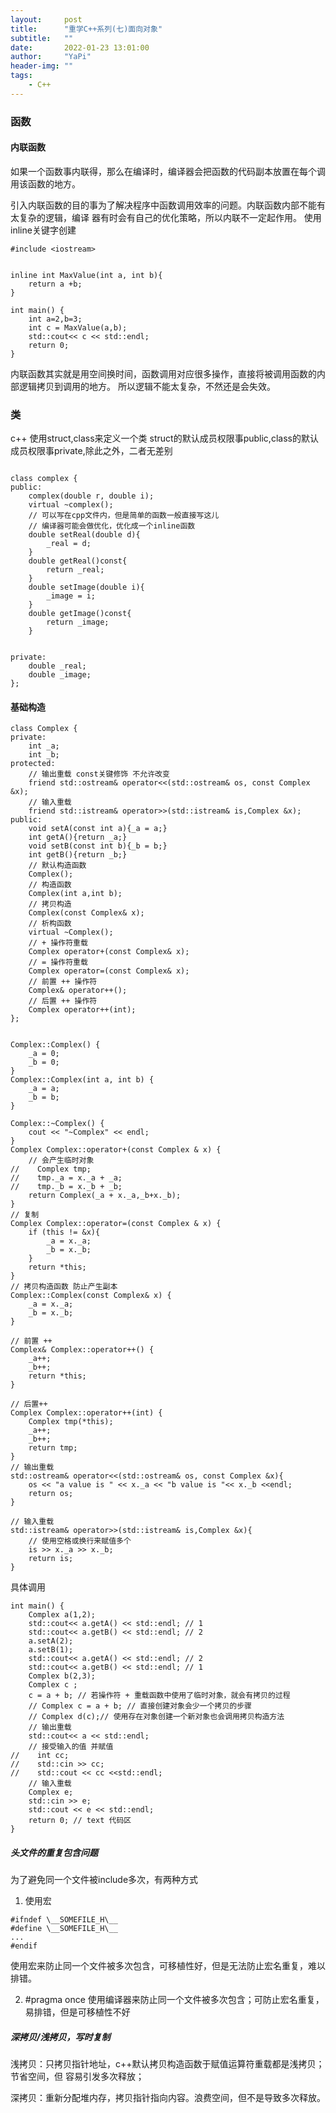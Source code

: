 ```yaml
---
layout:     post
title:      "重学C++系列(七)面向对象"
subtitle:   ""
date:       2022-01-23 13:01:00
author:     "YaPi"
header-img: ""
tags:
    - C++
---
```


### 函数
#### 内联函数

如果一个函数事内联得，那么在编译时，编译器会把函数的代码副本放置在每个调用该函数的地方。

引入内联函数的目的事为了解决程序中函数调用效率的问题。内联函数内部不能有太复杂的逻辑，编译
器有时会有自己的优化策略，所以内联不一定起作用。
使用inline关键字创建

```
#include <iostream>


inline int MaxValue(int a, int b){
    return a +b;
}

int main() {
    int a=2,b=3;
    int c = MaxValue(a,b);
    std::cout<< c << std::endl;
    return 0;
}
```

内联函数其实就是用空间换时间，函数调用对应很多操作，直接将被调用函数的内部逻辑拷贝到调用的地方。
所以逻辑不能太复杂，不然还是会失效。

### 类
c++ 使用struct,class来定义一个类
struct的默认成员权限事public,class的默认成员权限事private,除此之外，二者无差别


```

class complex {
public:
    complex(double r, double i);
    virtual ~complex();
    // 可以写在cpp文件内，但是简单的函数一般直接写这儿
    // 编译器可能会做优化，优化成一个inline函数
    double setReal(double d){
        _real = d;
    }
    double getReal()const{
        return _real;
    }
    double setImage(double i){
        _image = i;
    }
    double getImage()const{
        return _image;
    }


private:
    double _real;
    double _image;
};
```

#### 基础构造

```text
class Complex {
private:
    int _a;
    int _b;
protected:
    // 输出重载 const关键修饰 不允许改变
    friend std::ostream& operator<<(std::ostream& os, const Complex &x);
    // 输入重载
    friend std::istream& operator>>(std::istream& is,Complex &x);
public:
    void setA(const int a){_a = a;}
    int getA(){return _a;}
    void setB(const int b){_b = b;}
    int getB(){return _b;}
    // 默认构造函数
    Complex();
    // 构造函数
    Complex(int a,int b);
    // 拷贝构造
    Complex(const Complex& x);
    // 析构函数
    virtual ~Complex();
    // + 操作符重载
    Complex operator+(const Complex& x);
    // = 操作符重载
    Complex operator=(const Complex& x);
    // 前置 ++ 操作符
    Complex& operator++();
    // 后置 ++ 操作符
    Complex operator++(int);
};


Complex::Complex() {
    _a = 0;
    _b = 0;
}
Complex::Complex(int a, int b) {
    _a = a;
    _b = b;
}

Complex::~Complex() {
    cout << "~Complex" << endl;
}
Complex Complex::operator+(const Complex & x) {
    // 会产生临时对象
//    Complex tmp;
//    tmp._a = x._a + _a;
//    tmp._b = x._b + _b;
    return Complex(_a + x._a,_b+x._b);
}
// 复制
Complex Complex::operator=(const Complex & x) {
    if (this != &x){
        _a = x._a;
        _b = x._b;
    }
    return *this;
}
// 拷贝构造函数 防止产生副本
Complex::Complex(const Complex& x) {
    _a = x._a;
    _b = x._b;
}

// 前置 ++
Complex& Complex::operator++() {
    _a++;
    _b++;
    return *this;
}

// 后置++
Complex Complex::operator++(int) {
    Complex tmp(*this);
    _a++;
    _b++;
    return tmp;
}
// 输出重载
std::ostream& operator<<(std::ostream& os, const Complex &x){
    os << "a value is " << x._a << "b value is "<< x._b <<endl;
    return os;
}

// 输入重载
std::istream& operator>>(std::istream& is,Complex &x){
    // 使用空格或换行来赋值多个
    is >> x._a >> x._b;
    return is;
}
```

具体调用

```text
int main() {
    Complex a(1,2);
    std::cout<< a.getA() << std::endl; // 1
    std::cout<< a.getB() << std::endl; // 2
    a.setA(2);
    a.setB(1);
    std::cout<< a.getA() << std::endl; // 2
    std::cout<< a.getB() << std::endl; // 1
    Complex b(2,3);
    Complex c ;
    c = a + b; // 若操作符 + 重载函数中使用了临时对象，就会有拷贝的过程
    // Complex c = a + b; // 直接创建对象会少一个拷贝的步骤
    // Complex d(c);// 使用存在对象创建一个新对象也会调用拷贝构造方法
    // 输出重载
    std::cout<< a << std::endl;
    // 接受输入的值 并赋值
//    int cc;
//    std::cin >> cc;
//    std::cout << cc <<std::endl;
    // 输入重载
    Complex e;
    std::cin >> e;
    std::cout << e << std::endl;
    return 0; // text 代码区
}
```

##### 头文件的重复包含问题
为了避免同一个文件被include多次，有两种方式

1. 使用宏

```text
#ifndef \__SOMEFILE_H\__
#define \__SOMEFILE_H\__
...
#endif
```
使用宏来防止同一个文件被多次包含，可移植性好，但是无法防止宏名重复，难以排错。

2. #pragma once
使用编译器来防止同一个文件被多次包含；可防止宏名重复，易排错，但是可移植性不好


##### 深拷贝/浅拷贝，写时复制
浅拷贝：只拷贝指针地址，c++默认拷贝构造函数于赋值运算符重载都是浅拷贝；节省空间，但
容易引发多次释放；

深拷贝：重新分配堆内存，拷贝指针指向内容。浪费空间，但不是导致多次释放。
